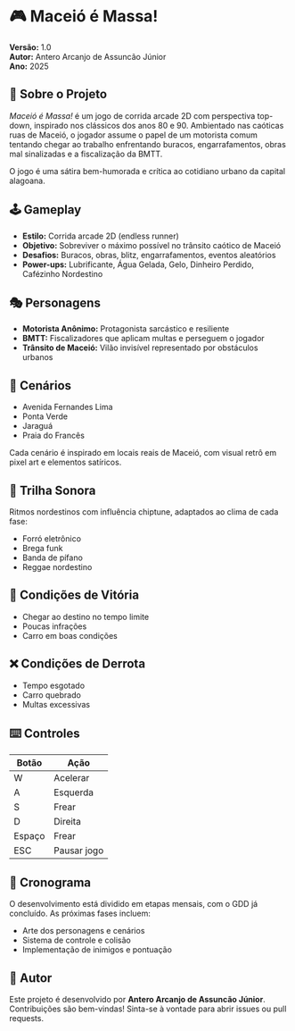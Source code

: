 # 🎮 Maceió é Massa!

**Versão:** 1.0  
**Autor:** Antero Arcanjo de Assuncão Júnior  
**Ano:** 2025

## 📖 Sobre o Projeto

*Maceió é Massa!* é um jogo de corrida arcade 2D com perspectiva top-down, inspirado nos clássicos dos anos 80 e 90. Ambientado nas caóticas ruas de Maceió, o jogador assume o papel de um motorista comum tentando chegar ao trabalho enfrentando buracos, engarrafamentos, obras mal sinalizadas e a fiscalização da BMTT.

O jogo é uma sátira bem-humorada e crítica ao cotidiano urbano da capital alagoana.

## 🕹️ Gameplay

- **Estilo:** Corrida arcade 2D (endless runner)
- **Objetivo:** Sobreviver o máximo possível no trânsito caótico de Maceió
- **Desafios:** Buracos, obras, blitz, engarrafamentos, eventos aleatórios
- **Power-ups:** Lubrificante, Água Gelada, Gelo, Dinheiro Perdido, Cafézinho Nordestino

## 🎭 Personagens

- **Motorista Anônimo:** Protagonista sarcástico e resiliente
- **BMTT:** Fiscalizadores que aplicam multas e perseguem o jogador
- **Trânsito de Maceió:** Vilão invisível representado por obstáculos urbanos

## 🌆 Cenários

- Avenida Fernandes Lima
- Ponta Verde
- Jaraguá
- Praia do Francês

Cada cenário é inspirado em locais reais de Maceió, com visual retrô em pixel art e elementos satíricos.

## 🎵 Trilha Sonora

Ritmos nordestinos com influência chiptune, adaptados ao clima de cada fase:

- Forró eletrônico
- Brega funk
- Banda de pífano
- Reggae nordestino

## 🎯 Condições de Vitória

- Chegar ao destino no tempo limite
- Poucas infrações
- Carro em boas condições

## ❌ Condições de Derrota

- Tempo esgotado
- Carro quebrado
- Multas excessivas

## ⌨️ Controles

| Botão  | Ação         |
| ------ | ------------ |
| W      | Acelerar     |  
| A      | Esquerda     |
| S      | Frear        |
| D      | Direita      |
| Espaço | Frear        |
| ESC    | Pausar jogo  |

## 📅 Cronograma

O desenvolvimento está dividido em etapas mensais, com o GDD já concluído. As próximas fases incluem:

- Arte dos personagens e cenários
- Sistema de controle e colisão
- Implementação de inimigos e pontuação

## 📌 Autor

Este projeto é desenvolvido por **Antero Arcanjo de Assuncão Júnior**. Contribuições são bem-vindas! Sinta-se à vontade para abrir issues ou pull requests.
